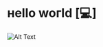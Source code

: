 # нello woгld [💻]
![Alt Text]([https://i.gifer.com/origin/1d/1dc2e92177c43cac5bd2f59de5381a15_w200.gif](https://i.pinimg.com/originals/06/60/ef/0660efe82fa3da42ed56eef013171835.gif))
